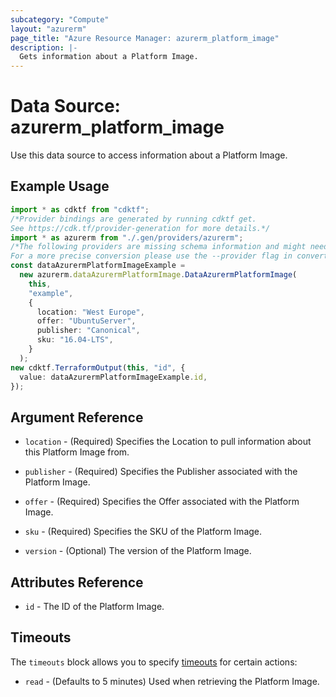 ```yaml
---
subcategory: "Compute"
layout: "azurerm"
page_title: "Azure Resource Manager: azurerm_platform_image"
description: |-
  Gets information about a Platform Image.
---
```


# Data Source: azurerm\_platform\_image

Use this data source to access information about a Platform Image.

## Example Usage

```typescript
import * as cdktf from "cdktf";
/*Provider bindings are generated by running cdktf get.
See https://cdk.tf/provider-generation for more details.*/
import * as azurerm from "./.gen/providers/azurerm";
/*The following providers are missing schema information and might need manual adjustments to synthesize correctly: azurerm.
For a more precise conversion please use the --provider flag in convert.*/
const dataAzurermPlatformImageExample =
  new azurerm.dataAzurermPlatformImage.DataAzurermPlatformImage(
    this,
    "example",
    {
      location: "West Europe",
      offer: "UbuntuServer",
      publisher: "Canonical",
      sku: "16.04-LTS",
    }
  );
new cdktf.TerraformOutput(this, "id", {
  value: dataAzurermPlatformImageExample.id,
});

```

## Argument Reference

*   `location` - (Required) Specifies the Location to pull information about this Platform Image from.

*   `publisher` - (Required) Specifies the Publisher associated with the Platform Image.

*   `offer` - (Required) Specifies the Offer associated with the Platform Image.

*   `sku` - (Required) Specifies the SKU of the Platform Image.

*   `version` - (Optional) The version of the Platform Image.

## Attributes Reference

* `id` - The ID of the Platform Image.

## Timeouts

The `timeouts` block allows you to specify [timeouts](https://www.terraform.io/language/resources/syntax#operation-timeouts) for certain actions:

* `read` - (Defaults to 5 minutes) Used when retrieving the Platform Image.
